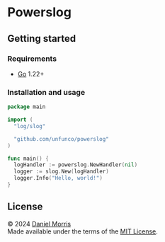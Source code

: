 # Powerslog

## Getting started

### Requirements

- [Go] 1.22+

### Installation and usage

```go
package main

import (
  "log/slog"

  "github.com/unfunco/powerslog"
)

func main() {
  logHandler := powerslog.NewHandler(nil)
  logger := slog.New(logHandler)
  logger.Info("Hello, world!")
}
```

## License

© 2024 [Daniel Morris]\
Made available under the terms of the [MIT License].

[daniel morris]: https://unfun.co
[go]: https://go.dev
[mit license]: LICENSE.md

